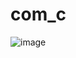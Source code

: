 # com_c

![image](https://user-images.githubusercontent.com/88425510/166885686-295aee51-d9c2-4a4e-a323-77028d89938e.png)
